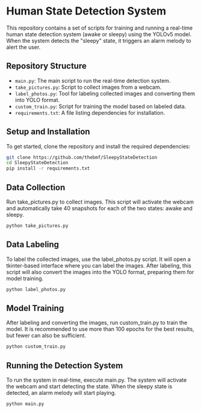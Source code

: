 # Human State Detection System

This repository contains a set of scripts for training and running a real-time human state detection system (awake or sleepy) using the YOLOv5 model. When the system detects the "sleepy" state, it triggers an alarm melody to alert the user.

## Repository Structure

- `main.py`: The main script to run the real-time detection system.
- `take_pictures.py`: Script to collect images from a webcam.
- `label_photos.py`: Tool for labeling collected images and converting them into YOLO format.
- `custom_train.py`: Script for training the model based on labeled data.
- `requirements.txt`: A file listing dependencies for installation.

## Setup and Installation

To get started, clone the repository and install the required dependencies:

```bash
git clone https://github.com/thebmf/SleepyStateDetection
cd SleepyStateDetection
pip install -r requirements.txt
```

## Data Collection

Run take_pictures.py to collect images. This script will activate the webcam and automatically take 40 snapshots for each of the two states: awake and sleepy.

```bash
python take_pictures.py
```

## Data Labeling

To label the collected images, use the label_photos.py script. It will open a tkinter-based interface where you can label the images. After labeling, this script will also convert the images into the YOLO format, preparing them for model training.

```bash
python label_photos.py
```

## Model Training

After labeling and converting the images, run custom_train.py to train the model. It is recommended to use more than 100 epochs for the best results, but fewer can also be sufficient.

```bash
python custom_train.py
```

## Running the Detection System

To run the system in real-time, execute main.py. The system will activate the webcam and start detecting the state. When the sleepy state is detected, an alarm melody will start playing.

```bash
python main.py
```
